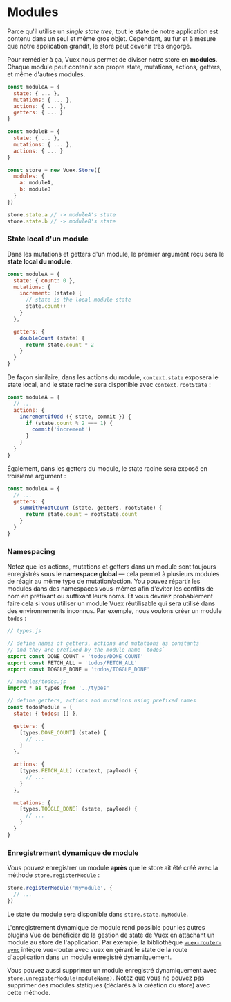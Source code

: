 # Modules

Parce qu'il utilise un *single state tree*, tout le state de notre application est contenu dans un seul et même gros objet. Cependant, au fur et à mesure que notre application grandit, le store peut devenir très engorgé.

Pour remédier à ça, Vuex nous permet de diviser notre store en **modules**. Chaque module peut contenir son propre state, mutations, actions, getters, et même d'autres modules.

``` js
const moduleA = {
  state: { ... },
  mutations: { ... },
  actions: { ... },
  getters: { ... }
}

const moduleB = {
  state: { ... },
  mutations: { ... },
  actions: { ... }
}

const store = new Vuex.Store({
  modules: {
    a: moduleA,
    b: moduleB
  }
})

store.state.a // -> moduleA's state
store.state.b // -> moduleB's state
```

### State local d'un module

Dans les mutations et getters d'un module, le premier argument reçu sera le **state local du module**.

``` js
const moduleA = {
  state: { count: 0 },
  mutations: {
    increment: (state) {
      // state is the local module state
      state.count++
    }
  },

  getters: {
    doubleCount (state) {
      return state.count * 2
    }
  }
}
```

De façon similaire, dans les actions du module, `context.state` exposera le state local, and le state racine sera disponible avec `context.rootState` :

``` js
const moduleA = {
  // ...
  actions: {
    incrementIfOdd ({ state, commit }) {
      if (state.count % 2 === 1) {
        commit('increment')
      }
    }
  }
}
```

Également, dans les getters du module, le state racine sera exposé en troisième argument :

``` js
const moduleA = {
  // ...
  getters: {
    sumWithRootCount (state, getters, rootState) {
      return state.count + rootState.count
    }
  }
}
```

### Namespacing

Notez que les actions, mutations et getters dans un module sont toujours enregistrés sous le **namespace global** &mdash; cela permet à plusieurs modules de réagir au même type de mutation/action. You pouvez répartir les modules dans des namespaces vous-mêmes afin d'éviter les conflits de nom en préfixant ou suffixant leurs noms. Et vous devriez probablement faire cela si vous utiliser un module Vuex réutilisable qui sera utilisé dans des environnements inconnus. Par exemple, nous voulons créer un module `todos` :

``` js
// types.js

// define names of getters, actions and mutations as constants
// and they are prefixed by the module name `todos`
export const DONE_COUNT = 'todos/DONE_COUNT'
export const FETCH_ALL = 'todos/FETCH_ALL'
export const TOGGLE_DONE = 'todos/TOGGLE_DONE'
```

``` js
// modules/todos.js
import * as types from '../types'

// define getters, actions and mutations using prefixed names
const todosModule = {
  state: { todos: [] },

  getters: {
    [types.DONE_COUNT] (state) {
      // ...
    }
  },

  actions: {
    [types.FETCH_ALL] (context, payload) {
      // ...
    }
  },

  mutations: {
    [types.TOGGLE_DONE] (state, payload) {
      // ...
    }
  }
}
```

### Enregistrement dynamique de module

Vous pouvez enregistrer un module **après** que le store ait été créé avec la méthode `store.registerModule` :

``` js
store.registerModule('myModule', {
  // ...
})
```

Le state du module sera disponible dans `store.state.myModule`.

L'enregistrement dynamique de module rend possible pour les autres plugins Vue de bénéficier de la gestion de state de Vuex en attachant un module au store de l'application. Par exemple, la bibliothèque [`vuex-router-sync`](https://github.com/vuejs/vuex-router-sync) intègre vue-router avec vuex en gérant le state de la route d'application dans un module enregistré dynamiquement.

Vous pouvez aussi supprimer un module enregistré dynamiquement avec `store.unregisterModule(moduleName)`. Notez que vous ne pouvez pas supprimer des modules statiques (déclarés à la création du store) avec cette méthode.
